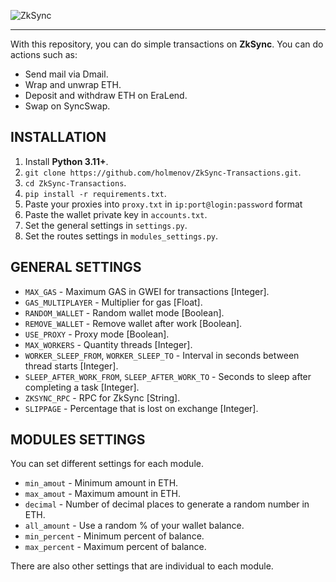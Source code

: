 ![ZkSync](https://i.imgur.com/rOVx6aD.png)

---

With this repository, you can do simple transactions on **ZkSync**. You can do actions such as:

- Send mail via Dmail.
- Wrap and unwrap ETH.
- Deposit and withdraw ETH on EraLend.
- Swap on SyncSwap.

## INSTALLATION

1. Install **Python 3.11+**.
2. `git clone https://github.com/holmenov/ZkSync-Transactions.git`.
3. `cd ZkSync-Transactions`.
4. `pip install -r requirements.txt`.
5. Paste your proxies into `proxy.txt` in `ip:port@login:password` format
6. Paste the wallet private key in `accounts.txt`.
7. Set the general settings in `settings.py`.
8. Set the routes settings in `modules_settings.py`.

## GENERAL SETTINGS

- `MAX_GAS` - Maximum GAS in GWEI for transactions [Integer].
- `GAS_MULTIPLAYER` - Multiplier for gas [Float].
- `RANDOM_WALLET` - Random wallet mode [Boolean].
- `REMOVE_WALLET` - Remove wallet after work [Boolean].
- `USE_PROXY` - Proxy mode [Boolean].
- `MAX_WORKERS` - Quantity threads [Integer].
- `WORKER_SLEEP_FROM`, `WORKER_SLEEP_TO` - Interval in seconds between thread starts [Integer].
- `SLEEP_AFTER_WORK_FROM`, `SLEEP_AFTER_WORK_TO` - Seconds to sleep after completing a task [Integer].
- `ZKSYNC_RPC` - RPC for ZkSync [String].
- `SLIPPAGE` - Percentage that is lost on exchange [Integer].

## MODULES SETTINGS

You can set different settings for each module.

- `min_amout` - Minimum amount in ETH.
- `max_amout` - Maximum amount in ETH.
- `decimal` - Number of decimal places to generate a random number in ETH.
- `all_amount` - Use a random % of your wallet balance.
- `min_percent` - Minimum percent of balance.
- `max_percent` - Maximum percent of balance.

There are also other settings that are individual to each module.